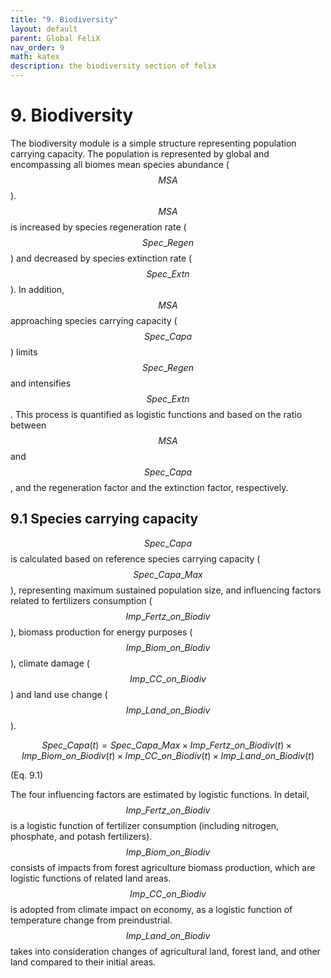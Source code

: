 ```yaml
---
title: "9. Biodiversity"
layout: default
parent: Global FeliX
nav_order: 9
math: katex
description: the biodiversity section of felix
---
```


# 9. Biodiversity
The biodiversity module is a simple structure representing population carrying capacity. The population is represented by global and encompassing all biomes mean species abundance ($$MSA$$). $$MSA$$ is increased by species regeneration rate ($$Spec\_Regen$$) and decreased by species extinction rate ($$Spec\_Extn$$). In addition, $$MSA$$ approaching species carrying capacity ($$Spec\_Capa$$) limits $$Spec\_Regen$$ and intensifies $$Spec\_Extn$$. This process is quantified as logistic functions and based on the ratio between $$MSA$$ and $$Spec\_Capa$$, and the regeneration factor and the extinction factor, respectively.

## 9.1 Species carrying capacity
$$Spec\_Capa$$ is calculated based on reference species carrying capacity ($$Spec\_Capa\_Max$$), representing maximum sustained population size, and influencing factors related to fertilizers consumption ($$Imp\_Fertz\_on\_Biodiv$$), biomass production for energy purposes ($$Imp\_Biom\_on\_Biodiv$$), climate damage ($$Imp\_CC\_on\_Biodiv$$) and land use change ($$Imp\_Land\_on\_Biodiv$$).

$$
Spec\_Capa(t) = 
    Spec\_Capa\_Max \times 
    Imp\_Fertz\_on\_Biodiv(t) \times 
    Imp\_Biom\_on\_Biodiv(t) \times
    Imp\_CC\_on\_Biodiv(t) \times
    Imp\_Land\_on\_Biodiv(t)
$$

(Eq. 9.1)

The four influencing factors are estimated by logistic functions. In detail, $$Imp\_Fertz\_on\_Biodiv$$ is a logistic function of fertilizer consumption (including nitrogen, phosphate, and potash fertilizers). $$Imp\_Biom\_on\_Biodiv$$ consists of impacts from forest agriculture biomass production, which are logistic functions of related land areas. $$Imp\_CC\_on\_Biodiv$$ is adopted from climate impact on economy, as a logistic function of temperature change from preindustrial. $$Imp\_Land\_on\_Biodiv$$ takes into consideration changes of agricultural land, forest land, and other land compared to their initial areas.

